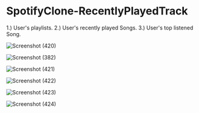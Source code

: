 # SpotifyClone-RecentlyPlayedTrack

1.) User's playlists.
2.) User's recently played Songs.
3.) User's top listened Song.

![Screenshot (420)](https://github.com/aarthianushree/SpotifyClone-RecentlyPlayedTrack/assets/91659418/8af474d9-980d-4f67-8fe2-7fb51f73e2ce)

![Screenshot (382)](https://github.com/aarthianushree/SpotifyClone-RecentlyPlayedTrack/assets/91659418/f12b23d5-7e22-47a1-a0be-3b32fd4bf51c)

![Screenshot (421)](https://github.com/aarthianushree/SpotifyClone-RecentlyPlayedTrack/assets/91659418/3308e4b6-aff4-4d30-8384-ea6c35bac0ef)

![Screenshot (422)](https://github.com/aarthianushree/SpotifyClone-RecentlyPlayedTrack/assets/91659418/5e1bc45d-e07a-4691-87d3-fb81b940344b)

![Screenshot (423)](https://github.com/aarthianushree/SpotifyClone-RecentlyPlayedTrack/assets/91659418/3437089c-20bc-4f10-ad47-1172612f3938)

![Screenshot (424)](https://github.com/aarthianushree/SpotifyClone-RecentlyPlayedTrack/assets/91659418/2670ddf9-ea30-4898-b41a-969c4217c5f5)

